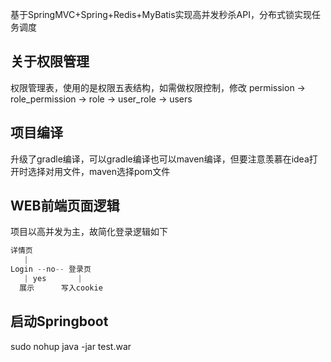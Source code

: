 基于SpringMVC+Spring+Redis+MyBatis实现高并发秒杀API，分布式锁实现任务调度

## 关于权限管理
权限管理表，使用的是权限五表结构，如需做权限控制，修改
permission
->
role_permission
->
role
->
user_role
->
users

## 项目编译
升级了gradle编译，可以gradle编译也可以maven编译，但要注意羡慕在idea打开时选择对用文件，maven选择pom文件

## WEB前端页面逻辑
项目以高并发为主，故简化登录逻辑如下
```java
详情页
   |
Login --no-- 登录页
   | yes       |
  展示      写入cookie
```


## 启动Springboot 
sudo nohup java -jar test.war


